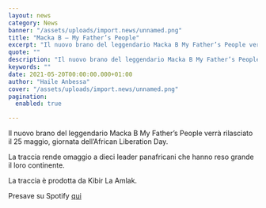 ```yaml
---
layout: news
category: News
banner: "/assets/uploads/import.news/unnamed.png"
title: "Macka B – My Father’s People"
excerpt: "Il nuovo brano del leggendario Macka B My Father’s People verrà rilasciato il 25 maggio, giornata dell’African Liberation Day. La traccia rende omaggio a dieci leader panafricani che hanno reso grande il loro continente. La traccia è prodotta da Kibir La Amlak. Presave su Spotify qui"
quote: ""
description: "Il nuovo brano del leggendario Macka B My Father’s People verrà rilasciato il 25 maggio, giornata dell’African Liberation Day. La traccia rende omaggio a dieci leader panafricani che hanno reso grande il loro continente. La traccia è prodotta da Kibir La Amlak. Presave su Spotify qui"
keywords: ""
date: 2021-05-20T00:00:00.000+01:00
author: "Haile Anbessa"
cover: "/assets/uploads/import.news/unnamed.png"
pagination:
  enabled: true

---
```


Il nuovo brano del leggendario Macka B My Father’s People verrà rilasciato il 25 maggio, giornata dell’African Liberation Day.

La traccia rende omaggio a dieci leader panafricani che hanno reso grande il loro continente.

La traccia è prodotta da Kibir La Amlak.

Presave su Spotify [qui](https://presave.kud.li/KLA018)